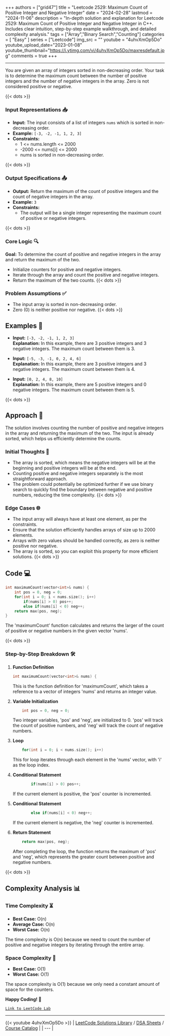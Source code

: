 
+++
authors = ["grid47"]
title = "Leetcode 2529: Maximum Count of Positive Integer and Negative Integer"
date = "2024-02-28"
lastmod = "2024-11-06"
description = "In-depth solution and explanation for Leetcode 2529: Maximum Count of Positive Integer and Negative Integer in C++. Includes clear intuition, step-by-step example walkthrough, and detailed complexity analysis."
tags = ["Array","Binary Search","Counting"]
categories = [
    "Easy"
]
series = ["Leetcode"]
img_src = ""
youtube = "4uhvXmOp5Do"
youtube_upload_date="2023-01-08"
youtube_thumbnail="https://i.ytimg.com/vi/4uhvXmOp5Do/maxresdefault.jpg"
comments = true
+++



---
You are given an array of integers sorted in non-decreasing order. Your task is to determine the maximum count between the number of positive integers and the number of negative integers in the array. Zero is not considered positive or negative.
<!--more-->
{{< dots >}}
### Input Representations 📥
- **Input:** The input consists of a list of integers `nums` which is sorted in non-decreasing order.
- **Example:** `[-3, -2, -1, 1, 2, 3]`
- **Constraints:**
	- 1 <= nums.length <= 2000
	- -2000 <= nums[i] <= 2000
	- nums is sorted in non-decreasing order.

{{< dots >}}
### Output Specifications 📤
- **Output:** Return the maximum of the count of positive integers and the count of negative integers in the array.
- **Example:** `3`
- **Constraints:**
	- The output will be a single integer representing the maximum count of positive or negative integers.

{{< dots >}}
### Core Logic 🔍
**Goal:** To determine the count of positive and negative integers in the array and return the maximum of the two.

- Initialize counters for positive and negative integers.
- Iterate through the array and count the positive and negative integers.
- Return the maximum of the two counts.
{{< dots >}}
### Problem Assumptions ✅
- The input array is sorted in non-decreasing order.
- Zero (0) is neither positive nor negative.
{{< dots >}}
## Examples 🧩
- **Input:** `[-3, -2, -1, 1, 2, 3]`  \
  **Explanation:** In this example, there are 3 positive integers and 3 negative integers. The maximum count between them is 3.

- **Input:** `[-5, -3, -1, 0, 2, 4, 6]`  \
  **Explanation:** In this example, there are 3 positive integers and 3 negative integers. The maximum count between them is 4.

- **Input:** `[0, 2, 4, 8, 10]`  \
  **Explanation:** In this example, there are 5 positive integers and 0 negative integers. The maximum count between them is 5.

{{< dots >}}
## Approach 🚀
The solution involves counting the number of positive and negative integers in the array and returning the maximum of the two. The input is already sorted, which helps us efficiently determine the counts.

### Initial Thoughts 💭
- The array is sorted, which means the negative integers will be at the beginning and positive integers will be at the end.
- Counting positive and negative integers separately is the most straightforward approach.
- The problem could potentially be optimized further if we use binary search to quickly find the boundary between negative and positive numbers, reducing the time complexity.
{{< dots >}}
### Edge Cases 🌐
- The input array will always have at least one element, as per the constraints.
- Ensure that the solution efficiently handles arrays of size up to 2000 elements.
- Arrays with zero values should be handled correctly, as zero is neither positive nor negative.
- The array is sorted, so you can exploit this property for more efficient solutions.
{{< dots >}}
## Code 💻
```cpp
int maximumCount(vector<int>& nums) {
    int pos = 0, neg = 0;
    for(int i = 0; i < nums.size(); i++)
        if(nums[i] > 0) pos++;
        else if(nums[i] < 0) neg++;
    return max(pos, neg);
}
```

The 'maximumCount' function calculates and returns the larger of the count of positive or negative numbers in the given vector 'nums'.

{{< dots >}}
### Step-by-Step Breakdown 🛠️
1. **Function Definition**
	```cpp
	int maximumCount(vector<int>& nums) {
	```
	This is the function definition for 'maximumCount', which takes a reference to a vector of integers 'nums' and returns an integer value.

2. **Variable Initialization**
	```cpp
	    int pos = 0, neg = 0;
	```
	Two integer variables, 'pos' and 'neg', are initialized to 0. 'pos' will track the count of positive numbers, and 'neg' will track the count of negative numbers.

3. **Loop**
	```cpp
	    for(int i = 0; i < nums.size(); i++)
	```
	This for loop iterates through each element in the 'nums' vector, with 'i' as the loop index.

4. **Conditional Statement**
	```cpp
	        if(nums[i] > 0) pos++;
	```
	If the current element is positive, the 'pos' counter is incremented.

5. **Conditional Statement**
	```cpp
	        else if(nums[i] < 0) neg++;
	```
	If the current element is negative, the 'neg' counter is incremented.

6. **Return Statement**
	```cpp
	    return max(pos, neg);
	```
	After completing the loop, the function returns the maximum of 'pos' and 'neg', which represents the greater count between positive and negative numbers.

{{< dots >}}
## Complexity Analysis 📊
### Time Complexity ⏳
- **Best Case:** O(n)
- **Average Case:** O(n)
- **Worst Case:** O(n)

The time complexity is O(n) because we need to count the number of positive and negative integers by iterating through the entire array.

### Space Complexity 💾
- **Best Case:** O(1)
- **Worst Case:** O(1)

The space complexity is O(1) because we only need a constant amount of space for the counters.

**Happy Coding! 🎉**


[`Link to LeetCode Lab`](https://leetcode.com/problems/maximum-count-of-positive-integer-and-negative-integer/description/)

---
{{< youtube 4uhvXmOp5Do >}}
| [LeetCode Solutions Library](https://grid47.xyz/leetcode/) / [DSA Sheets](https://grid47.xyz/sheets/) / [Course Catalog](https://grid47.xyz/courses/) |
| --- |
